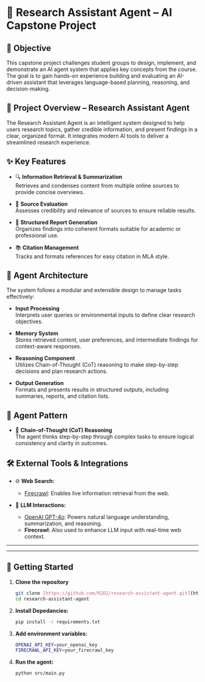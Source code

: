 
# 🧠 Research Assistant Agent – AI Capstone Project

## 🎯 Objective

This capstone project challenges student groups to design, implement, and demonstrate an AI agent system that applies key concepts from the course. The goal is to gain hands-on experience building and evaluating an AI-driven assistant that leverages language-based planning, reasoning, and decision-making.

## 🤖 Project Overview – Research Assistant Agent

The Research Assistant Agent is an intelligent system designed to help users research topics, gather credible information, and present findings in a clear, organized format. It integrates modern AI tools to deliver a streamlined research experience.

## ✨ Key Features

- 🔍 **Information Retrieval & Summarization**  
  Retrieves and condenses content from multiple online sources to provide concise overviews.

- 🧾 **Source Evaluation**  
  Assesses credibility and relevance of sources to ensure reliable results.

- 📂 **Structured Report Generation**  
  Organizes findings into coherent formats suitable for academic or professional use.

- 📚 **Citation Management**  
  Tracks and formats references for easy citation in MLA style.

## 🧱 Agent Architecture

The system follows a modular and extensible design to manage tasks effectively:

- **Input Processing**  
  Interprets user queries or environmental inputs to define clear research objectives.

- **Memory System**  
  Stores retrieved content, user preferences, and intermediate findings for context-aware responses.

- **Reasoning Component**  
  Utilizes Chain-of-Thought (CoT) reasoning to make step-by-step decisions and plan research actions.

- **Output Generation**  
  Formats and presents results in structured outputs, including summaries, reports, and citation lists.

## 🧩 Agent Pattern

- 🧠 **Chain-of-Thought (CoT) Reasoning**  
  The agent thinks step-by-step through complex tasks to ensure logical consistency and clarity in outcomes.

## 🛠️ External Tools & Integrations

- 🌐 **Web Search:**
  - [Firecrawl](https://firecrawl.dev): Enables live information retrieval from the web.

- 🧠 **LLM Interactions:**
  - [OpenAI GPT-4o](https://openai.com/gpt-4o): Powers natural language understanding, summarization, and reasoning.
  - **Firecrawl**: Also used to enhance LLM input with real-time web context.

---


---

## 🚀 Getting Started

1. **Clone the repository**  
   ```bash
   git clone [https://github.com/R2D2/research-assistant-agent.git](https://github.com/R2D2-ML/Deep-Learning-2376-Portfolio.git)
   cd research-assistant-agent
   
2. **Install Depedancies:**
    ```bash
    pip install -r requirements.txt

3. **Add environment variables:**
    ```bash
    OPENAI_API_KEY=your_openai_key
    FIRECRAWL_API_KEY=your_firecrawl_key

4. **Run the agent:**
    ```bash
    python src/main.py


